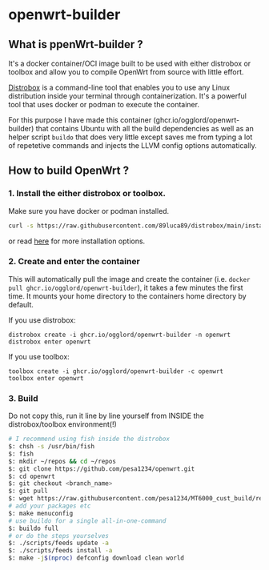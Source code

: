 # openwrt-builder

## What is ppenWrt-builder ?
It's a docker container/OCI image built to be used with either distrobox or toolbox and allow you to compile OpenWrt from source with little effort.

[Distrobox](https://github.com/89luca89/distrobox/) is a command-line tool that enables you to use any Linux distribution inside your terminal through containerization. It's a powerful tool that uses docker or podman to execute the container.

For this purpose I have made this container (ghcr.io/ogglord/openwrt-builder) that contains Ubuntu with all the build dependencies as well as an helper script ```buildo``` that does very little except saves me from typing a lot of repetetive commands and injects the LLVM config options automatically.

## How to build OpenWrt ?

### 1. Install the either distrobox or toolbox. 

Make sure you have docker or podman installed.

```bash
curl -s https://raw.githubusercontent.com/89luca89/distrobox/main/install | sudo sh
```
or read [here](https://github.com/89luca89/distrobox/?tab=readme-ov-file#installation) for more installation options.

### 2. Create and enter the container

This will automatically pull the image and create the container (i.e. ```docker pull ghcr.io/ogglord/openwrt-builder```), it takes a few minutes the first time. It mounts your home directory to the containers home directory by default.

If you use distrobox:

    distrobox create -i ghcr.io/ogglord/openwrt-builder -n openwrt
    distrobox enter openwrt
    
If you use toolbox:

    toolbox create -i ghcr.io/ogglord/openwrt-builder -c openwrt
    toolbox enter openwrt

### 3. Build

Do not copy this, run it line by line yourself from INSIDE the distrobox/toolbox environment(!)

```bash
# I recommend using fish inside the distrobox
$: chsh -s /usr/bin/fish
$: fish
$: mkdir ~/repos && cd ~/repos
$: git clone https://github.com/pesa1234/openwrt.git
$: cd openwrt
$: git checkout <branch_name>
$: git pull
$: wget https://raw.githubusercontent.com/pesa1234/MT6000_cust_build/refs/heads/main/config_file/.config
# add your packages etc
$: make menuconfig
# use buildo for a single all-in-one-command
$: buildo full
# or do the steps yourselves
$: ./scripts/feeds update -a
$: ./scripts/feeds install -a
$: make -j$(nproc) defconfig download clean world
```
